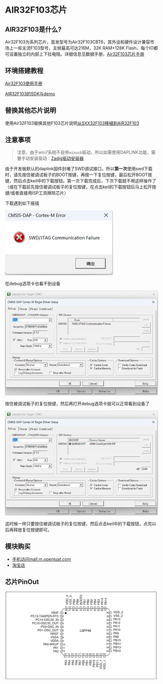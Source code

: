 # AIR32F103芯片

## AIR32F103是什么?

Air32F103为系列芯片，首发型号为Air32F103CBT6，其外设和硬件设计兼容市场上一些主流F103型号，主频最高可达216M，32K RAM+128K Flash，每个IO都可设置独立的内部上下拉电阻。详细信息见数据手册，[Air32F103芯片手册](https://cdn.openluat-luatcommunity.openluat.com/attachment/20220605164850945_AIR32F103%E8%8A%AF%E7%89%87%E6%95%B0%E6%8D%AE%E6%89%8B%E5%86%8C1.0.0.pdf)

## 环境搭建教程

[Air32F103使用手册](https://wiki.luatos.com/chips/air32f103/Air32f103.html)

[AIR32F103的SDK与demo](https://gitee.com/openLuat/luatos-soc-air32f103)

## 替换其他芯片说明

使用Air32F103替换其他F103芯片说明[从SXX32F103移植到AIR32F103](https://wiki.luatos.com/chips/air32f103/switchFromSxx.html)

## 注意事项

> 注意，由于win7系统不自带`winusb`驱动，所以如需使用DAPLINK功能，需要手动安装驱动：[Zadig驱动安装器](https://zadig.akeo.ie/)

由于开发板默认的daplink固件封堵了SWD调试接口，所以**第一次**使用swd下载时，请先按住被调试板子的BOOT按键，再按一下复位按键，最后松开BOOT按键，然后点击keil中的下载按钮。第一次下载完成后，下次下载就不用这样操作了（或在下载前先按住被调试板子的复位按键，在点击keil的下载按钮后马上松开按键/或者直接用ISP工具擦除芯片）

下载遇到如下报错

![image-20220622112120827](img/image-20220622112120827.png)

在debug选项卡也看不到设备

![image-20220622112219562](img/image-20220622112219562.png)

按住被调试板子的复位按键，然后再打开debug选项卡就可以正常看到设备了

![image-20220622112332027](img/image-20220622112332027.png)

这时候一样只要按住被调试板子的复位按键，然后点击keil中的下载按钮，点完以后再释放复位按键即可。

## 模块购买

* [手机访问mall.m.openluat.com](https://mall.m.openluat.com)
* [淘宝店](https://openluat.taobao.com)

## 芯片PinOut

![image-20220605163450851](img/image-20220605163450851.png)
